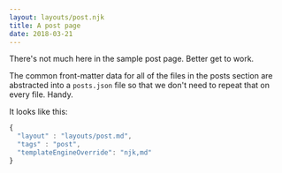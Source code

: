```yaml
---
layout: layouts/post.njk
title: A post page
date: 2018-03-21
---
```


There's not much here in the sample post page. Better get to work.

The common front-matter data for all of the files in the posts section are abstracted into a `posts.json` file so that we don't need to repeat that on every file. Handy.

It looks like this:

```js
{
  "layout" : "layouts/post.md",
  "tags" : "post",
  "templateEngineOverride": "njk,md"
}
```


